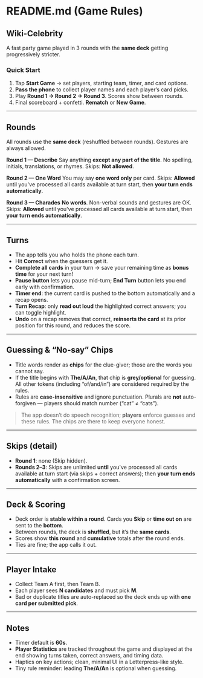 # README.md (Game Rules)

## Wiki-Celebrity

A fast party game played in 3 rounds with the **same deck** getting progressively stricter.

### Quick Start

1. Tap **Start Game** → set players, starting team, timer, and card options.
2. **Pass the phone** to collect player names and each player’s card picks.
3. Play **Round 1 → Round 2 → Round 3**. Scores show between rounds.
4. Final scoreboard + confetti. **Rematch** or **New Game**.

---

## Rounds

All rounds use the **same deck** (reshuffled between rounds). Gestures are always allowed.

**Round 1 — Describe**
Say anything **except any part of the title**. No spelling, initials, translations, or rhymes.
Skips: **Not allowed**.

**Round 2 — One Word**
You may say **one word only** per card.
Skips: **Allowed** until you've processed all cards available at turn start, then **your turn ends automatically**.

**Round 3 — Charades**
**No words**. Non-verbal sounds and gestures are OK.
Skips: **Allowed** until you've processed all cards available at turn start, then **your turn ends automatically**.

---

## Turns

* The app tells you who holds the phone each turn.
* Hit **Correct** when the guessers get it.
* **Complete all cards** in your turn → save your remaining time as **bonus time** for your next turn!
* **Pause button** lets you pause mid-turn; **End Turn** button lets you end early with confirmation.
* **Timer end**: the current card is pushed to the bottom automatically and a recap opens.
* **Turn Recap**: only **read out loud** the highlighted correct answers; you can toggle highlight.
* **Undo** on a recap removes that correct, **reinserts the card** at its prior position for this round, and reduces the score.

---

## Guessing & “No-say” Chips

* Title words render as **chips** for the clue-giver; those are the words you cannot say.
* If the title begins with **The/A/An**, that chip is **grey/optional** for guessing. All other tokens (including “of/and/in”) are considered required by the rules.
* Rules are **case-insensitive** and ignore punctuation. Plurals are **not** auto-forgiven — players should match number (“cat” ≠ “cats”).

> The app doesn’t do speech recognition; **players** enforce guesses and these rules. The chips are there to keep everyone honest.

---

## Skips (detail)

* **Round 1**: none (Skip hidden).
* **Rounds 2–3**: Skips are unlimited **until** you've processed all cards available at turn start (via skips + correct answers); then **your turn ends automatically** with a confirmation screen.

---

## Deck & Scoring

* Deck order is **stable within a round**. Cards you **Skip** or **time out on** are sent to the **bottom**.
* Between rounds, the deck is **shuffled**, but it’s the **same cards**.
* Scores show **this round** and **cumulative** totals after the round ends.
* Ties are fine; the app calls it out.

---

## Player Intake

* Collect Team A first, then Team B.
* Each player sees **N candidates** and must pick **M**.
* Bad or duplicate titles are auto-replaced so the deck ends up with **one card per submitted pick**.

---

## Notes

* Timer default is **60s**.
* **Player Statistics** are tracked throughout the game and displayed at the end showing turns taken, correct answers, and timing data.
* Haptics on key actions; clean, minimal UI in a Letterpress-like style.
* Tiny rule reminder: leading **The/A/An** is optional when guessing.
